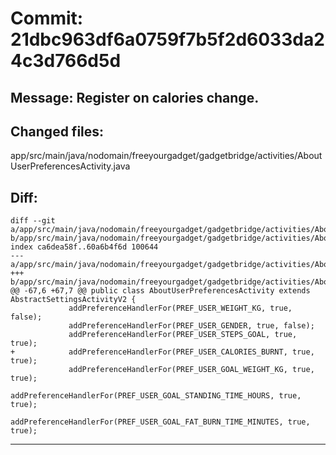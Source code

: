 # Commit: 21dbc963df6a0759f7b5f2d6033da24c3d766d5d
## Message: Register on calories change.
## Changed files:
app/src/main/java/nodomain/freeyourgadget/gadgetbridge/activities/AboutUserPreferencesActivity.java

## Diff:
```
diff --git a/app/src/main/java/nodomain/freeyourgadget/gadgetbridge/activities/AboutUserPreferencesActivity.java b/app/src/main/java/nodomain/freeyourgadget/gadgetbridge/activities/AboutUserPreferencesActivity.java
index ca6dea58f..60a6b4f6d 100644
--- a/app/src/main/java/nodomain/freeyourgadget/gadgetbridge/activities/AboutUserPreferencesActivity.java
+++ b/app/src/main/java/nodomain/freeyourgadget/gadgetbridge/activities/AboutUserPreferencesActivity.java
@@ -67,6 +67,7 @@ public class AboutUserPreferencesActivity extends AbstractSettingsActivityV2 {
             addPreferenceHandlerFor(PREF_USER_WEIGHT_KG, true, false);
             addPreferenceHandlerFor(PREF_USER_GENDER, true, false);
             addPreferenceHandlerFor(PREF_USER_STEPS_GOAL, true, true);
+            addPreferenceHandlerFor(PREF_USER_CALORIES_BURNT, true, true);
             addPreferenceHandlerFor(PREF_USER_GOAL_WEIGHT_KG, true, true);
             addPreferenceHandlerFor(PREF_USER_GOAL_STANDING_TIME_HOURS, true, true);
             addPreferenceHandlerFor(PREF_USER_GOAL_FAT_BURN_TIME_MINUTES, true, true);
```
-----------------------------------
